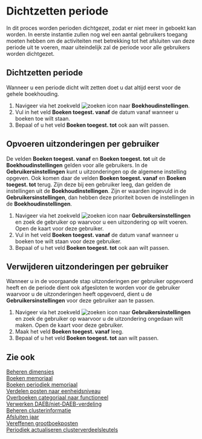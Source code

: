 # Dichtzetten periode

In dit proces worden perioden dichtgezet, zodat er niet meer in geboekt kan worden. In eerste instantie zullen nog wel een aantal gebruikers toegang moeten hebben om de activiteiten met betrekking tot het afsluiten van deze periode uit te voeren, maar uiteindelijk zal de periode voor alle gebruikers worden dichtgezet.

## Dichtzetten periode

Wanneer u een periode dicht wilt zetten doet u dat altijd eerst voor de gehele boekhouding.

1. Navigeer via het zoekveld ![zoeken icon](/assets/images/zoeken.png "zoeken icon") naar **Boekhoudinstellingen**.
2. Vul in het veld **Boeken toegest. vanaf** de datum vanaf wanneer u boeken toe wilt staan.
3. Bepaal of u het veld **Boeken toegest. tot** ook aan wilt passen.

## Opvoeren uitzonderingen per gebruiker

De velden **Boeken toegest. vanaf** en **Boeken toegest. tot** uit de **Boekhoudinstellingen** gelden voor alle gebruikers. In de **Gebruikersinstellingen** kunt u uitzonderingen op de algemene instelling opgeven. Ook komen daar de velden **Boeken toegest. vanaf** en **Boeken toegest. tot** terug. Zijn deze bij een gebruiker leeg, dan gelden de instellingen uit de **Boekhoudinstellingen**. Zijn er waarden ingevuld in de **Gebruikersinstellingen**, dan hebben deze prioriteit boven de instellingen in de **Boekhoudinstellingen**.

1. Navigeer via het zoekveld ![zoeken icon](/assets/images/zoeken.png "zoeken icon") naar **Gebruikersinstellingen** en zoek de gebruiker op waarvoor u een uitzondering op wilt voeren. Open de kaart voor deze gebruiker.
2. Vul in het veld **Boeken toegest. vanaf** de datum vanaf wanneer u boeken toe wilt staan voor deze gebruiker.
3. Bepaal of u het veld **Boeken toegest. tot** ook aan wilt passen.

## Verwijderen uitzonderingen per gebruiker

Wanneer u in de voorgaande stap uitzonderingen per gebruiker opgevoerd heeft en de periode dient ook afgesloten te worden voor de gebruiker waarvoor u de uitzonderingen heeft opgevoerd, dient u de **Gebruikersinstellingen** voor deze gebruiker aan te passen.

1. Navigeer via het zoekveld ![zoeken icon](/assets/images/zoeken.png "zoeken icon") naar **Gebruikersinstellingen** en zoek de gebruiker op waarvoor u de uitzondering ongedaan wilt maken. Open de kaart voor deze gebruiker.
2. Maak het veld **Boeken toegest. vanaf** leeg.
3. Bepaal of u het veld **Boeken toegest. tot** aan wilt passen.

## Zie ook

[Beheren dimensies](../beheren-dimensies/)  
[Boeken memoriaal](../boeken-memoriaal/)  
[Boeken periodiek memoriaal](../boeken-periodiek-memoriaal/)  
[Verdelen posten naar eenheidsniveau](../verdelen-posten-naar-eenheidsniveau/)  
[Overboeken categoriaal naar functioneel](../overboeken-categoriaal-naar-functioneel/)  
[Verwerken DAEB/niet-DAEB-verdeling](../verwerken-daeb-niet-daeb-verdeling/)  
[Beheren clusterinformatie](../beheren-clusterinformatie/)  
[Afsluiten jaar](../afsluiten-jaar/)  
[Vereffenen grootboekposten](../vereffenen-grootboekposten/)  
[Periodiek actualiseren clusterverdeelsleutels](../periodiek-actualiseren-clusterverdeelsleutels/)
